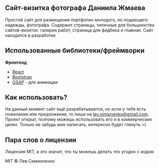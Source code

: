 ## Сайт-визитка фотографа Даниила Жмаева
Простой сайт для размещения портфолио молодого, но подающего надежды, фотографа. Содержит страницы, типичные для большинства сайтов-визиток: галерея работ, страница для фидбека и главная. Сайт находится в разработке

## Использованные библиотеки/фреймворки
<b>Фронтенд</b>
- [React](https://reactjs.org/)
- [Bootstrap](https://getbootstrap.com/)
- [GSAP](https://greensock.com/gsap) - для анимации

## Как использовать?
На данный момент сайт ещё разрабатывается, но если у тебя есть пожелания или предложения, то пиши на lev.simionenko@gmail.com. Проект открыт, поэтому можешь использовать его и в коммерческих целях. Только не забудь мне написать, интересно будет глянуть =)

## Пара слов о лицензии
Лицензия MIT, а это значит, что ты можешь делать что угодно с кодом

MIT © Лев Симионенко